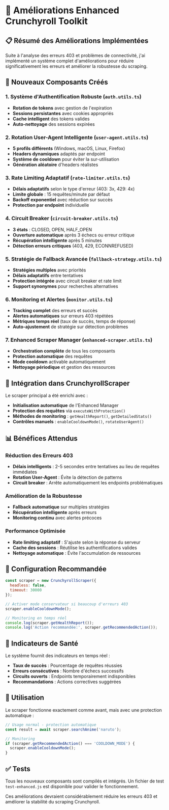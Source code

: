 # 🚀 Améliorations Enhanced Crunchyroll Toolkit

## 📋 Résumé des Améliorations Implémentées

Suite à l'analyse des erreurs 403 et problèmes de connectivité, j'ai implémenté un système complet d'améliorations pour réduire significativement les erreurs et améliorer la robustesse du scraping.

## 🔧 Nouveaux Composants Créés

### 1. Système d'Authentification Robuste (`auth.utils.ts`)
- **Rotation de tokens** avec gestion de l'expiration
- **Sessions persistantes** avec cookies appropriés
- **Cache intelligent** des tokens valides
- **Auto-nettoyage** des sessions expirées

### 2. Rotation User-Agent Intelligente (`user-agent.utils.ts`)
- **5 profils différents** (Windows, macOS, Linux, Firefox)
- **Headers dynamiques** adaptés par endpoint
- **Système de cooldown** pour éviter la sur-utilisation
- **Génération aléatoire** d'headers réalistes

### 3. Rate Limiting Adaptatif (`rate-limiter.utils.ts`)
- **Délais adaptatifs** selon le type d'erreur (403: 3x, 429: 4x)
- **Limite globale** : 15 requêtes/minute par défaut
- **Backoff exponentiel** avec réduction sur succès
- **Protection par endpoint** individuelle

### 4. Circuit Breaker (`circuit-breaker.utils.ts`)
- **3 états** : CLOSED, OPEN, HALF_OPEN
- **Ouverture automatique** après 3 échecs ou erreur critique
- **Récupération intelligente** après 5 minutes
- **Détection erreurs critiques** (403, 429, ECONNREFUSED)

### 5. Stratégie de Fallback Avancée (`fallback-strategy.utils.ts`)
- **Stratégies multiples** avec priorités
- **Délais adaptatifs** entre tentatives
- **Protection intégrée** avec circuit breaker et rate limit
- **Support synonymes** pour recherches alternatives

### 6. Monitoring et Alertes (`monitor.utils.ts`)
- **Tracking complet** des erreurs et succès
- **Alertes automatiques** sur erreurs 403 répétées
- **Métriques temps réel** (taux de succès, temps de réponse)
- **Auto-ajustement** de stratégie sur détection problèmes

### 7. Enhanced Scraper Manager (`enhanced-scraper.utils.ts`)
- **Orchestration complète** de tous les composants
- **Protection automatique** des requêtes
- **Mode cooldown** activable automatiquement
- **Nettoyage périodique** et gestion des ressources

## 🔄 Intégration dans CrunchyrollScraper

Le scraper principal a été enrichi avec :
- **Initialisation automatique** de l'Enhanced Manager
- **Protection des requêtes** via `executeWithProtection()`
- **Méthodes de monitoring** : `getHealthReport()`, `getDetailedStats()`
- **Contrôles manuels** : `enableCooldownMode()`, `rotateUserAgent()`

## 📊 Bénéfices Attendus

### Réduction des Erreurs 403
- **Délais intelligents** : 2-5 secondes entre tentatives au lieu de requêtes immédiates
- **Rotation User-Agent** : Évite la détection de patterns
- **Circuit breaker** : Arrête automatiquement les endpoints problématiques

### Amélioration de la Robustesse  
- **Fallback automatique** sur multiples stratégies
- **Récupération intelligente** après erreurs
- **Monitoring continu** avec alertes précoces

### Performance Optimisée
- **Rate limiting adaptatif** : S'ajuste selon la réponse du serveur
- **Cache des sessions** : Réutilise les authentifications valides  
- **Nettoyage automatique** : Évite l'accumulation de ressources

## 🎯 Configuration Recommandée

```javascript
const scraper = new CrunchyrollScraper({
  headless: false,
  timeout: 30000
});

// Activer mode conservateur si beaucoup d'erreurs 403
scraper.enableCooldownMode();

// Monitoring en temps réel
console.log(scraper.getHealthReport());
console.log('Action recommandée:', scraper.getRecommendedAction());
```

## 🚦 Indicateurs de Santé

Le système fournit des indicateurs en temps réel :
- **Taux de succès** : Pourcentage de requêtes réussies
- **Erreurs consécutives** : Nombre d'échecs successifs
- **Circuits ouverts** : Endpoints temporairement indisponibles
- **Recommandations** : Actions correctives suggérées

## 🔮 Utilisation

Le scraper fonctionne exactement comme avant, mais avec une protection automatique :

```javascript
// Usage normal - protection automatique
const result = await scraper.searchAnime('naruto');

// Monitoring
if (scraper.getRecommendedAction() === 'COOLDOWN_MODE') {
  scraper.enableCooldownMode();
}
```

## ✅ Tests

Tous les nouveaux composants sont compilés et intégrés. Un fichier de test `test-enhanced.js` est disponible pour valider le fonctionnement.

Ces améliorations devraient considérablement réduire les erreurs 403 et améliorer la stabilité du scraping Crunchyroll.